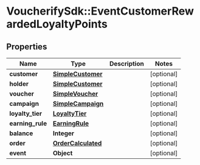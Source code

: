 # VoucherifySdk::EventCustomerRewardedLoyaltyPoints

## Properties

| Name | Type | Description | Notes |
| ---- | ---- | ----------- | ----- |
| **customer** | [**SimpleCustomer**](SimpleCustomer.md) |  | [optional] |
| **holder** | [**SimpleCustomer**](SimpleCustomer.md) |  | [optional] |
| **voucher** | [**SimpleVoucher**](SimpleVoucher.md) |  | [optional] |
| **campaign** | [**SimpleCampaign**](SimpleCampaign.md) |  | [optional] |
| **loyalty_tier** | [**LoyaltyTier**](LoyaltyTier.md) |  | [optional] |
| **earning_rule** | [**EarningRule**](EarningRule.md) |  | [optional] |
| **balance** | **Integer** |  | [optional] |
| **order** | [**OrderCalculated**](OrderCalculated.md) |  | [optional] |
| **event** | **Object** |  | [optional] |

